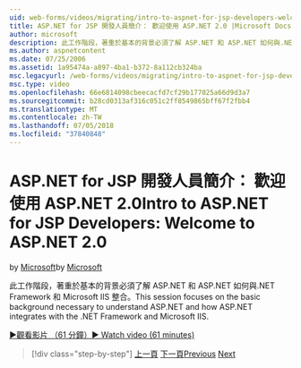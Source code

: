 ```yaml
---
uid: web-forms/videos/migrating/intro-to-aspnet-for-jsp-developers-welcome-to-aspnet-20
title: ASP.NET for JSP 開發人員簡介： 歡迎使用 ASP.NET 2.0 |Microsoft Docs
author: microsoft
description: 此工作階段，著重於基本的背景必須了解 ASP.NET 和 ASP.NET 如何與.NET Framework 和 Microsoft IIS 整合。
ms.author: aspnetcontent
ms.date: 07/25/2006
ms.assetid: 1a95474a-a897-4ba1-b372-8a112cb324ba
msc.legacyurl: /web-forms/videos/migrating/intro-to-aspnet-for-jsp-developers-welcome-to-aspnet-20
msc.type: video
ms.openlocfilehash: 66e6814098cbeecacfd7cf29b177025a66d9d3a7
ms.sourcegitcommit: b28cd0313af316c051c2ff8549865bff67f2fbb4
ms.translationtype: MT
ms.contentlocale: zh-TW
ms.lasthandoff: 07/05/2018
ms.locfileid: "37840848"
---
```

<a name="intro-to-aspnet-for-jsp-developers-welcome-to-aspnet-20"></a><span data-ttu-id="a5085-103">ASP.NET for JSP 開發人員簡介： 歡迎使用 ASP.NET 2.0</span><span class="sxs-lookup"><span data-stu-id="a5085-103">Intro to ASP.NET for JSP Developers: Welcome to ASP.NET 2.0</span></span>
====================
<span data-ttu-id="a5085-104">by [Microsoft](https://github.com/microsoft)</span><span class="sxs-lookup"><span data-stu-id="a5085-104">by [Microsoft](https://github.com/microsoft)</span></span>

<span data-ttu-id="a5085-105">此工作階段，著重於基本的背景必須了解 ASP.NET 和 ASP.NET 如何與.NET Framework 和 Microsoft IIS 整合。</span><span class="sxs-lookup"><span data-stu-id="a5085-105">This session focuses on the basic background necessary to understand ASP.NET and how ASP.NET integrates with the .NET Framework and Microsoft IIS.</span></span>

[<span data-ttu-id="a5085-106">&#9654;觀看影片 （61 分鐘）</span><span class="sxs-lookup"><span data-stu-id="a5085-106">&#9654; Watch video (61 minutes)</span></span>](https://channel9.msdn.com/Blogs/ASP-NET-Site-Videos/intro-to-aspnet-for-jsp-developers-welcome-to-aspnet-20)

> [!div class="step-by-step"]
> <span data-ttu-id="a5085-107">[上一頁](migrating-from-classic-asp-to-aspnet.md)
> [下一頁](intro-to-aspnet-for-jsp-developers-building-applications.md)</span><span class="sxs-lookup"><span data-stu-id="a5085-107">[Previous](migrating-from-classic-asp-to-aspnet.md)
[Next](intro-to-aspnet-for-jsp-developers-building-applications.md)</span></span>
